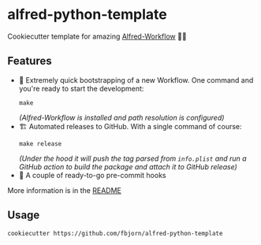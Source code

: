 # alfred-python-template

Cookiecutter template for amazing
[Alfred-Workflow](https://github.com/deanishe/alfred-workflow) 🍪🎩

## Features

- 🚀 Extremely quick bootstrapping of a new Workflow. One command and you're
  ready to start the development:
  ```shell script
  make
  ```
  _(Alfred-Workflow is installed and path resolution is configured)_
- 🏗 Automated releases to GitHub. With a single command of course:
  ```shell script
  make release
  ```
  _(Under the hood it will push the tag parsed from `info.plist` and run a
  GitHub action to build the package and attach it to GitHub release)_
- 👀 A couple of ready-to-go pre-commit hooks

More information is in the [README](./{{cookiecutter.workflow_dir}}/README.md)

## Usage

```shell script
cookiecutter https://github.com/fbjorn/alfred-python-template
```
